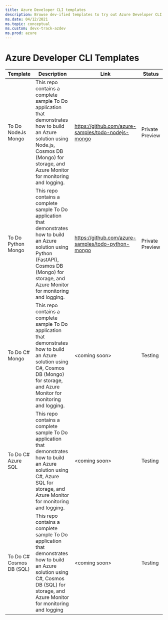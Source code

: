 ```yaml
---
title: Azure Developer CLI templates
description: Browse dev-ified templates to try out Azure Developer CLI using an Application template
ms.date: 04/12/2021
ms.topic: conceptual
ms.custom: devx-track-azdev
ms.prod: azure
---
```

# Azure Developer CLI Templates

| Template      | Description	 | Link	| Status |
| ----------- | ----------- | --- | --- |
| To Do NodeJs Mongo | This repo contains a complete sample To Do application that demonstrates how to build an Azure solution using Node.js, Cosmos DB (Mongo) for storage, and Azure Monitor for monitoring and logging. | https://github.com/azure-samples/todo-nodejs-mongo | Private Preview |
| To Do Python Mongo | This repo contains a complete sample To Do application that demonstrates how to build an Azure solution using Python (FastAPI), Cosmos DB (Mongo) for storage, and Azure Monitor for monitoring and logging.  | https://github.com/azure-samples/todo-python-mongo | Private Preview |
| To Do C# Mongo | This repo contains a complete sample To Do application that demonstrates how to build an Azure solution using C#, Cosmos DB (Mongo) for storage, and Azure Monitor for monitoring and logging. | \<coming soon\> | Testing |
| To Do C# Azure SQL | This repo contains a complete sample To Do application that demonstrates how to build an Azure solution using C#, Azure SQL for storage, and Azure Monitor for monitoring and logging. | \<coming soon\> | Testing |
| To Do C# Cosmos DB (SQL) | This repo contains a complete sample To Do application that demonstrates how to build an Azure solution using C#, Cosmos DB (SQL) for storage, and Azure Monitor for monitoring and logging | \<coming soon\> | Testing |